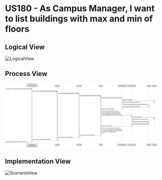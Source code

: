 # US180 - As Campus Manager, I want to list buildings with max and min of floors

## Logical View
![LogicalView](../LogicalView.svg)

## Process View
![ProcessView](Process_view180.svg)

## Implementation View
![ScenarioView](../ImplementationView.svg)
